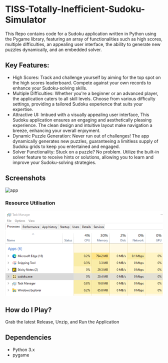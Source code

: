 # TISS-Totally-Inefficient-Sudoku-Simulator
This Repo contains code for a Sudoku application written in Python using the Pygame library, featuring an array of functionalities such as high scores, multiple difficulties, an appealing user interface, the ability to generate new puzzles dynamically, and an embedded solver.

## Key Features:

- High Scores: Track and challenge yourself by aiming for the top spot on the high scores leaderboard. Compete against your own records to enhance your Sudoku-solving skills.
- Multiple Difficulties: Whether you're a beginner or an advanced player, the application caters to all skill levels. Choose from various difficulty settings, providing a tailored Sudoku experience that suits your expertise.
- Attractive UI: Imbued with a visually appealing user interface, This Sudoku application ensures an engaging and aesthetically pleasing experience. The clean design and intuitive layout make navigation a breeze, enhancing your overall enjoyment.
- Dynamic Puzzle Generation: Never run out of challenges! The app dynamically generates new puzzles, guaranteeing a limitless supply of Sudoku grids to keep you entertained and engaged.
- Solver Functionality: Stuck on a puzzle? No problem. Utilize the built-in solver feature to receive hints or solutions, allowing you to learn and improve your Sudoku-solving strategies.

## Screenshots
![app](https://github.com/Sourabh-Mallapur/TISS-A-Sudoku-Application/blob/main/sudoku_4fyvsMIs15.gif)

### Resource Utilisation
![memusage](https://github.com/Sourabh-Mallapur/TISS-A-Sudoku-Application/blob/main/Capture.PNG)

## How do I Play?
Grab the latest Release, Unzip, and Run the Application

## Dependencies 
- Python 3.x
- pygame
